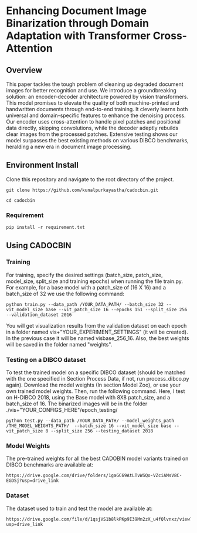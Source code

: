# Enhancing Document Image Binarization through Domain Adaptation with Transformer Cross-Attention

## Overview

This paper tackles the tough problem of cleaning up degraded document images for better recognition and use. We introduce a groundbreaking solution: an encoder-decoder architecture powered by vision transformers. This model promises to elevate the quality of both machine-printed and handwritten documents through end-to-end training. It cleverly learns both universal and domain-specific features to enhance the denoising process. Our encoder uses cross-attention to handle pixel patches and positional data directly, skipping convolutions, while the decoder adeptly rebuilds clear images from the processed patches. Extensive testing shows our model surpasses the best existing methods on various DIBCO benchmarks, heralding a new era in document image processing.

## Environment Install

Clone this repository and navigate to the root directory of the project.
```
git clone https://github.com/kunalpurkayastha/cadocbin.git

cd cadocbin
```
### Requirement
```
pip install -r requirement.txt
```
## Using CADOCBIN

### Training
For training, specify the desired settings (batch_size, patch_size, model_size, split_size and training epochs) when running the file train.py. For example, for a base model with a patch_size of (16 X 16) and a batch_size of 32 we use the following command:

```
python train.py --data_path /YOUR_DATA_PATH/ --batch_size 32 --vit_model_size base --vit_patch_size 16 --epochs 151 --split_size 256 --validation_dataset 2016
```
You will get visualization results from the validation dataset on each epoch in a folder named vis+"YOUR_EXPERIMENT_SETTINGS" (it will be created). In the previous case it will be named visbase_256_16. Also, the best weights will be saved in the folder named "weights".

### Testing on a DIBCO dataset
To test the trained model on a specific DIBCO dataset (should be matched with the one specified in Section Process Data, if not, run process_dibco.py again). Download the model weights (In section Model Zoo), or use your own trained model weights. Then, run the following command. Here, I test on H-DIBCO 2018, using the Base model with 8X8 patch_size, and a batch_size of 16. The binarized images will be in the folder ./vis+"YOUR_CONFIGS_HERE"/epoch_testing/

```
python test.py --data_path /YOUR_DATA_PATH/ --model_weights_path  /THE_MODEL_WEIGHTS_PATH/  --batch_size 16 --vit_model_size base --vit_patch_size 8 --split_size 256 --testing_dataset 2018
```

### Model Weights

The pre-trained weights for all the best CADOBIN model variants trained on DIBCO benchmarks are available at:
```
https://drive.google.com/drive/folders/1gaGC69AtLTvWSQo-VZciAMsV8C-EGDSj?usp=drive_link
```

### Dataset

The dataset used to train and test the model are available at: 
```
https://drive.google.com/file/d/1qsjVS1b8lkPKp9I39Mn2zX_u4fQlvnxz/view?usp=drive_link